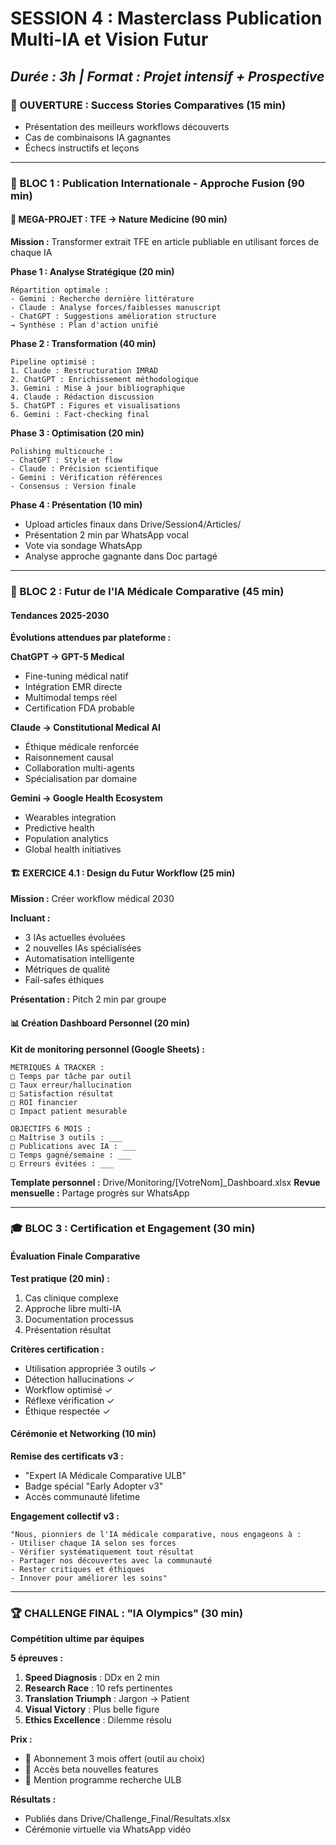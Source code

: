 # SESSION 4 : Masterclass Publication Multi-IA et Vision Futur
## *Durée : 3h | Format : Projet intensif + Prospective*

### **🎯 OUVERTURE : Success Stories Comparatives (15 min)**
- Présentation des meilleurs workflows découverts
- Cas de combinaisons IA gagnantes
- Échecs instructifs et leçons

---

### **📝 BLOC 1 : Publication Internationale - Approche Fusion (90 min)**

#### **🚀 MEGA-PROJET : TFE → Nature Medicine (90 min)**

**Mission :** Transformer extrait TFE en article publiable en utilisant forces de chaque IA

**Phase 1 : Analyse Stratégique (20 min)**
```
Répartition optimale :
- Gemini : Recherche dernière littérature
- Claude : Analyse forces/faiblesses manuscript
- ChatGPT : Suggestions amélioration structure
→ Synthèse : Plan d'action unifié
```

**Phase 2 : Transformation (40 min)**
```
Pipeline optimisé :
1. Claude : Restructuration IMRAD
2. ChatGPT : Enrichissement méthodologique  
3. Gemini : Mise à jour bibliographique
4. Claude : Rédaction discussion
5. ChatGPT : Figures et visualisations
6. Gemini : Fact-checking final
```

**Phase 3 : Optimisation (20 min)**
```
Polishing multicouche :
- ChatGPT : Style et flow
- Claude : Précision scientifique
- Gemini : Vérification références
- Consensus : Version finale
```

**Phase 4 : Présentation (10 min)**
- Upload articles finaux dans Drive/Session4/Articles/
- Présentation 2 min par WhatsApp vocal
- Vote via sondage WhatsApp
- Analyse approche gagnante dans Doc partagé

---

### **🔮 BLOC 2 : Futur de l'IA Médicale Comparative (45 min)**

#### **Tendances 2025-2030**

**Évolutions attendues par plateforme :**

**ChatGPT → GPT-5 Medical**
- Fine-tuning médical natif
- Intégration EMR directe
- Multimodal temps réel
- Certification FDA probable

**Claude → Constitutional Medical AI**
- Éthique médicale renforcée
- Raisonnement causal
- Collaboration multi-agents
- Spécialisation par domaine

**Gemini → Google Health Ecosystem**
- Wearables integration
- Predictive health
- Population analytics
- Global health initiatives

#### **🏗️ EXERCICE 4.1 : Design du Futur Workflow (25 min)**

**Mission :** Créer workflow médical 2030

**Incluant :**
- 3 IAs actuelles évoluées
- 2 nouvelles IAs spécialisées
- Automatisation intelligente
- Métriques de qualité
- Fail-safes éthiques

**Présentation :** Pitch 2 min par groupe

#### **📊 Création Dashboard Personnel (20 min)**

**Kit de monitoring personnel (Google Sheets) :**
```
MÉTRIQUES À TRACKER :
□ Temps par tâche par outil
□ Taux erreur/hallucination  
□ Satisfaction résultat
□ ROI financier
□ Impact patient mesurable

OBJECTIFS 6 MOIS :
□ Maîtrise 3 outils : ___
□ Publications avec IA : ___
□ Temps gagné/semaine : ___
□ Erreurs évitées : ___
```
**Template personnel :** Drive/Monitoring/[VotreNom]_Dashboard.xlsx
**Revue mensuelle :** Partage progrès sur WhatsApp

---

### **🎓 BLOC 3 : Certification et Engagement (30 min)**

#### **Évaluation Finale Comparative**

**Test pratique (20 min) :**
1. Cas clinique complexe
2. Approche libre multi-IA
3. Documentation processus
4. Présentation résultat

**Critères certification :**
- Utilisation appropriée 3 outils ✓
- Détection hallucinations ✓
- Workflow optimisé ✓
- Réflexe vérification ✓
- Éthique respectée ✓

#### **Cérémonie et Networking (10 min)**

**Remise des certificats v3 :**
- "Expert IA Médicale Comparative ULB"
- Badge spécial "Early Adopter v3"
- Accès communauté lifetime

**Engagement collectif v3 :**
```
"Nous, pionniers de l'IA médicale comparative, nous engageons à :
- Utiliser chaque IA selon ses forces
- Vérifier systématiquement tout résultat
- Partager nos découvertes avec la communauté
- Rester critiques et éthiques
- Innover pour améliorer les soins"
```

---

### **🏆 CHALLENGE FINAL : "IA Olympics" (30 min)**

**Compétition ultime par équipes**

**5 épreuves :**
1. **Speed Diagnosis** : DDx en 2 min
2. **Research Race** : 10 refs pertinentes
3. **Translation Triumph** : Jargon → Patient
4. **Visual Victory** : Plus belle figure
5. **Ethics Excellence** : Dilemme résolu

**Prix :**
- 🥇 Abonnement 3 mois offert (outil au choix)
- 🥈 Accès beta nouvelles features
- 🥉 Mention programme recherche ULB

**Résultats :** 
- Publiés dans Drive/Challenge_Final/Resultats.xlsx
- Cérémonie virtuelle via WhatsApp vidéo